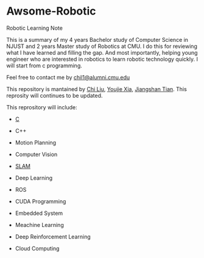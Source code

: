 # Awsome-Robotic

Robotic Learning Note

This is a summary of my 4 years Bachelor study of  Computer Science in NJUST and 2 years Master study of Robotics at CMU.
I do this for reviewing what I have learned and filling the gap. And most importantly, helping young engineer who are interested in robotics to learn robotic technology quickly. I will start from c programming.

Feel free to contact me by chil1@alumni.cmu.edu

This repository is mantained by [Chi Liu](https://github.com/AmosLewis), [Youjie Xia](https://github.com/YoujieXia), [Jiangshan Tian](https://github.com/tianjiangshan). This reprosity will continues to be updated. 



This reprository will include:

- [C](/C)

- C++

- Motion Planning

- Computer Vision

- [SLAM](/SLAM)

- Deep Learning

- ROS

- CUDA Programming

- Embedded System

- Meachine Learning

- Deep Reinforcement Learning

- Cloud Computing
